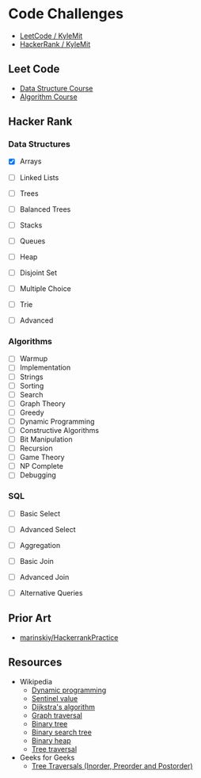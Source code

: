 # Code Challenges

* [LeetCode / KyleMit](https://leetcode.com/KyleMit/)
* [HackerRank / KyleMit](www.hackerrank.com/kylemit)

## Leet Code

* [Data Structure Course](https://leetcode.com/study-plan/data-structure/)
* [Algorithm Course](https://leetcode.com/study-plan/algorithm/)

## Hacker Rank

### Data Structures

* [x] Arrays
* [ ] Linked Lists
* [ ] Trees
* [ ] Balanced Trees
* [ ] Stacks
* [ ] Queues
* [ ] Heap
* [ ] Disjoint Set
* [ ] Multiple Choice
* [ ] Trie
* [ ] Advanced


### Algorithms

* [ ] Warmup
* [ ] Implementation
* [ ] Strings
* [ ] Sorting
* [ ] Search
* [ ] Graph Theory
* [ ] Greedy
* [ ] Dynamic Programming
* [ ] Constructive Algorithms
* [ ] Bit Manipulation
* [ ] Recursion
* [ ] Game Theory
* [ ] NP Complete
* [ ] Debugging

### SQL

* [ ] Basic Select
* [ ] Advanced Select
* [ ] Aggregation
* [ ] Basic Join
* [ ] Advanced Join
* [ ] Alternative Queries


## Prior Art

* [marinskiy/HackerrankPractice](https://github.com/marinskiy/HackerrankPractice)


## Resources

* Wikipedia
  * [Dynamic programming](https://en.wikipedia.org/wiki/Dynamic_programming)
  * [Sentinel value](https://en.wikipedia.org/wiki/Sentinel_value)
  * [Dijkstra's algorithm](https://en.wikipedia.org/wiki/Dijkstra%27s_algorithm)
  * [Graph traversal](https://en.wikipedia.org/wiki/Graph_traversal)
  * [Binary tree](https://en.wikipedia.org/wiki/Binary_tree)
  * [Binary search tree](https://en.wikipedia.org/wiki/Binary_search_tree)
  * [Binary heap](https://en.wikipedia.org/wiki/Binary_heap)
  * [Tree traversal](https://en.wikipedia.org/wiki/Tree_traversal)
* Geeks for Geeks
  * [Tree Traversals (Inorder, Preorder and Postorder)](https://www.geeksforgeeks.org/tree-traversals-inorder-preorder-and-postorder)
